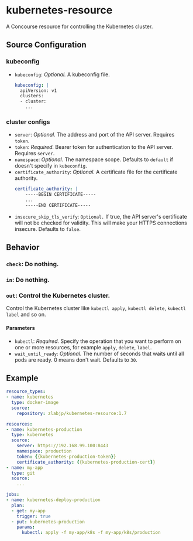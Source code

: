 # kubernetes-resource

A Concourse resource for controlling the Kubernetes cluster.

## Source Configuration

### kubeconfig

- `kubeconfig`: *Optional.* A kubeconfig file.
    ```yaml
    kubeconfig: |
      apiVersion: v1
      clusters:
      - cluster:
        ...
    ```

### cluster configs

- `server`: *Optional.* The address and port of the API server. Requires `token`.
- `token`: *Required.* Bearer token for authentication to the API server. Requires `server`.
- `namespace`: *Optional.* The namespace scope. Defaults to `default` if doesn't specify in `kubeconfig`.
- `certificate_authority`: *Optional.* A certificate file for the certificate authority.
    ```yaml
    certificate_authority: |
        -----BEGIN CERTIFICATE-----
        ...
        -----END CERTIFICATE-----
    ```
- `insecure_skip_tls_verify`: `Optional.` If true, the API server's certificate will not be checked for validity. This will make your HTTPS connections insecure. Defaults to `false`.

## Behavior

### `check`: Do nothing.

### `in`: Do nothing.

### `out`: Control the Kubernetes cluster.

Control the Kubernetes cluster like `kubectl apply`, `kubectl delete`, `kubectl label` and so on.

#### Parameters

- `kubectl`: *Required.* Specify the operation that you want to perform on one or more resources, for example `apply`, `delete`, `label`.
- `wait_until_ready`: *Optional.* The number of seconds that waits until all pods are ready. 0 means don't wait. Defaults to `30`.

## Example

```yaml
resource_types:
- name: kubernetes
  type: docker-image
  source:
    repository: zlabjp/kubernetes-resource:1.7

resources:
- name: kubernetes-production
  type: kubernetes
  source:
    server: https://192.168.99.100:8443
    namespace: production
    token: {{kubernetes-production-token}}
    certificate_authority: {{kubernetes-production-cert}}
- name: my-app
  type: git
  source:
    ...

jobs:
- name: kubernetes-deploy-production
  plan:
  - get: my-app
    trigger: true
  - put: kubernetes-production
    params:
      kubectl: apply -f my-app/k8s -f my-app/k8s/production
```
